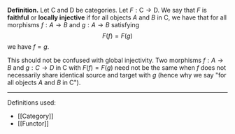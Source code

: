 **Definition.** Let $\mathsf{C}$ and $\mathsf{D}$ be categories. Let $F:\mathsf{C}\to \mathsf{D}$. We say that $F$ is **faithful** or **locally injective** if for all objects $A$ and $B$ in $\mathsf{C}$, we have that for all morphisms $f:A\to B$ and $g:A\to B$ satisfying $$F(f)=F(g)$$we have $f=g$.

This should not be confused with global injectivity. Two morphisms $f:A\to B$ and $g:C\to D$ in $\mathsf{C}$ with $F(f)=F(g)$ need not be the same when $f$ does not necessarily share identical source and target with $g$ (hence why we say "for all objects $A$ and $B$ in $\mathsf{C}$").
***
Definitions used:
- [[Category]]
- [[Functor]]
